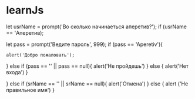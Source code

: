 # learnJs
  let usrName = prompt('Во сколько начинаеться аперетив?');
  if (usrName == 'Аперетив);


  let pass = prompt('Ведите пароль', 999);
  if (pass == 'Aperetiv'){

    alert('Добро пожаловать');
  } else if (pass == '' || pass == null){
    alert('Не пройдешь')
  } else {
    alert('Нет входа')
  }

  } else if (srName == '' || srName == null){
    alert('Отмена')
  } else {
    alert ('Не правильное имя')
  }
